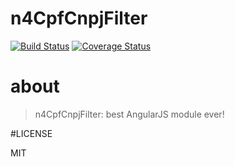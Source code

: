 # n4CpfCnpjFilter
[![Build Status](https://travis-ci.org/N4Works/n4cpfcnpjfilter.svg?branch=master)](https://travis-ci.org/N4Works/n4cpfcnpjfilter)
[![Coverage Status](https://coveralls.io/repos/N4Works/n4cpfcnpjfilter/badge.svg?branch=master&service=github)](https://coveralls.io/github/N4Works/n4cpfcnpjfilter?branch=master)

# about

> n4CpfCnpjFilter: best AngularJS module ever!

#LICENSE

MIT
